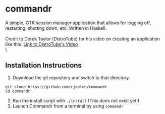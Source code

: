 # commandr
A simple, GTK session manager application that allows for logging off, restarting, shutting down, etc. Written in Haskell. \
\
Credit to Derek Taylor (DistroTube) for his video on creating an application like this. [Link to DistroTube's Video](https://www.youtube.com/watch?v=ViW-bcNQ6Lc) \
\
## Installation Instructions
1. Download the git repository and switch to that directory.
```
git clone https://github.com/cjdelee/commandr
cd commandr
```
2. Run the install script with `./install` (This does not exist yet!)
3. Launch Commandr from a terminal by using `commandr`
